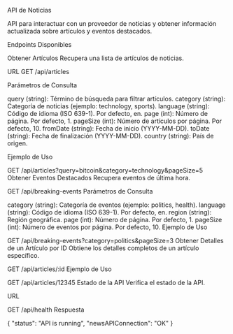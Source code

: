 API de Noticias

API para interactuar con un proveedor de noticias y obtener información actualizada sobre artículos y eventos destacados.

Endpoints Disponibles


Obtener Artículos
Recupera una lista de artículos de noticias.


URL
GET /api/articles


Parámetros de Consulta

query (string): Término de búsqueda para filtrar artículos.
category (string): Categoría de noticias (ejemplo: technology, sports).
language (string): Código de idioma (ISO 639-1). Por defecto, en.
page (int): Número de página. Por defecto, 1.
pageSize (int): Número de artículos por página. Por defecto, 10.
fromDate (string): Fecha de inicio (YYYY-MM-DD).
toDate (string): Fecha de finalización (YYYY-MM-DD).
country (string): País de origen.

Ejemplo de Uso

GET /api/articles?query=bitcoin&category=technology&pageSize=5
Obtener Eventos Destacados
Recupera eventos de última hora.

GET /api/breaking-events
Parámetros de Consulta

category (string): Categoría de eventos (ejemplo: politics, health).
language (string): Código de idioma (ISO 639-1). Por defecto, en.
region (string): Región geográfica.
page (int): Número de página. Por defecto, 1.
pageSize (int): Número de eventos por página. Por defecto, 10.
Ejemplo de Uso

GET /api/breaking-events?category=politics&pageSize=3
Obtener Detalles de un Artículo por ID
Obtiene los detalles completos de un artículo específico.

GET /api/articles/:id
Ejemplo de Uso

GET /api/articles/12345
Estado de la API
Verifica el estado de la API.

URL

GET /api/health
Respuesta

{
  "status": "API is running",
  "newsAPIConnection": "OK"
}
